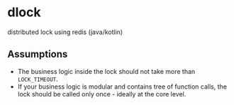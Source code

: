 # dlock
distributed lock using redis (java/kotlin)

## Assumptions
- The business logic inside the lock should not take more than `LOCK_TIMEOUT`.
- If your business logic is modular and contains tree of function calls, the lock should be called only once - ideally at the core level. 
